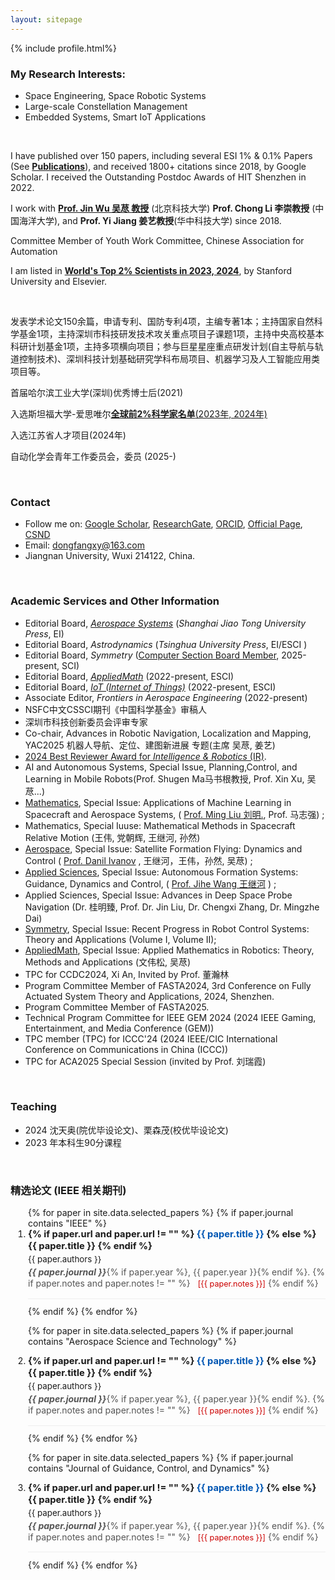 ```yaml
---
layout: sitepage
---
```





[comment]: # (Insert my picture)
{% include profile.html%}

[comment]: # (Insert my resume below)

<!--
### About Me
I was born in Qufu, China. I received the B.S. and M.S. degrees from the **Harbin Institute of Technology** (HIT, 哈尔滨工业大学), China, in 2012 and 2015, and the Ph.D. degree from **Shanghai Jiao Tong University** (上海交通大学), China. I worked at HIT, China from 2020-2022. Since 2022, I have been an Associate Professor of Jiangnan Univerisity, Wuxi China.
-->

### My Research Interests: 
- Space Engineering, Space Robotic Systems
- Large-scale Constellation Management
- Embedded Systems, Smart IoT Applications

<br />

I have published over 150 papers, including several ESI 1% & 0.1% Papers (See [**Publications**](https://dongfangxy.github.io/publications/)), and received 1800+ citations since 2018, by Google Scholar.  I received the Outstanding Postdoc Awards of HIT Shenzhen in 2022.

I work with [**Prof. Jin Wu 吴荩 教授**](https://zarathustr.github.io/) (北京科技大学)  **Prof. Chong Li 李崇教授** (中国海洋大学), and **Prof. Yi Jiang 姜艺教授**(华中科技大学) since 2018.

Committee Member of Youth Work Committee, Chinese Association for Automation

I am listed in [**World's Top 2% Scientists in 2023, 2024**](https://elsevier.digitalcommonsdata.com/datasets/btchxktzyw/7), by Stanford University and Elsevier.

<br />

发表学术论文150余篇，申请专利、国防专利4项，主编专著1本；主持国家自然科学基金1项，主持深圳市科技研发技术攻关重点项目子课题1项，主持中央高校基本科研计划基金1项，主持多项横向项目；参与巨星星座重点研发计划(自主导航与轨道控制技术)、深圳科技计划基础研究学科布局项目、机器学习及人工智能应用类项目等。

首届哈尔滨工业大学(深圳)优秀博士后(2021)

入选斯坦福大学-爱思唯尔[**全球前2%科学家名单**(2023年, 2024年)](https://topresearcherslist.com/Home/Profile?AuthFull=Zhang,%20Chengxi&FirstYear=2018)

入选江苏省人才项目(2024年)

自动化学会青年工作委员会，委员 (2025-)

<br />

### Contact
- Follow me on:
    [Google Scholar](https://scholar.google.com/citations?user=oHzlz50AAAAJ&hl),
    [ResearchGate](https://www.researchgate.net/profile/Chengxi_Zhang5),
    [ORCID](https://orcid.org/0000-0002-3130-6497), 
    [Official Page](https://iot.jiangnan.edu.cn/info/1142/3595.htm),
    [CSND](https://blog.csdn.net/Paolu2022/article/details/135201277) 
- Email: dongfangxy@163.com
- Jiangnan University, Wuxi 214122, China.

<br />

### Academic Services and Other Information 
- Editorial Board, [*Aerospace Systems*](https://link.springer.com/journal/42401/editorial-board) (*Shanghai Jiao Tong University Press*, EI)
- Editorial Board, *Astrodynamics* (*Tsinghua University Press*, EI/ESCI )
- Editorial Board, *Symmetry* ([Computer Section Board Member](https://www.mdpi.com/journal/symmetry/sectioneditors/computer?page_no=2), 2025-present, SCI)
- Editorial Board, [*AppliedMath*](https://www.mdpi.com/journal/appliedmath/editors) (2022-present, ESCI) 
- Editorial Board, [*IoT (Internet of Things)*](https://www.mdpi.com/journal/IoT/editors) (2022-present, ESCI) 
- Associate Editor, *Frontiers in Aerospace Engineering* (2022-present) 
- NSFC中文CSSCI期刊《中国科学基金》审稿人
- 深圳市科技创新委员会评审专家
- Co-chair,  Advances in Robotic Navigation, Localization and Mapping, YAC2025 机器人导航、定位、建图新进展 专题(主席 吴荩, 姜艺)
- [2024 Best Reviewer Award for *Intelligence & Robotics* (IR)]( https://mp.weixin.qq.com/s/PHyQPFkhlAKbvnnm8ppLbA ).
- AI and Autonomous Systems, Special Issue, Planning,Control, and Learning in Mobile Robots(Prof. Shugen Ma马书根教授, Prof. Xin Xu, 吴荩...)
- [Mathematics](https://www.mdpi.com/journal/mathematics/special_issues/09O2330789), Special Issue: Applications of Machine Learning in Spacecraft and Aerospace Systems, (  [Prof. Ming Liu 刘明.](http://homepage.hit.edu.cn/liuming23), Prof. 马志强) ; 
- Mathematics, Special Iuuse: Mathematical Methods in Spacecraft Relative Motion (王伟, 党朝辉, 王继河, 孙然)
- [Aerospace](https://www.mdpi.com/journal/aerospace/special_issues/U81MBDN1BK), Special Issue: Satellite Formation Flying: Dynamics and Control ( [Prof. Danil Ivanov](https://keldysh.ru/microsatellites/eng/team.html) , 王继河，王伟，孙然, 吴荩) ; 
- [Applied Sciences](https://www.mdpi.com/journal/aerospace/special_issues/U81MBDN1BK), Special Issue: Autonomous Formation Systems: Guidance, Dynamics and Control, ( [Prof. Jihe Wang 王继河](https://tianqin.sysu.edu.cn/members/wang-ji-he) ) ; 
- Applied Sciences, Special Issue: Advances in Deep Space Probe Navigation (Dr. 桂明臻, Prof. Dr. Jin Liu, Dr. Chengxi Zhang, Dr. Mingzhe Dai)
- [Symmetry](https://www.mdpi.com/journal/symmetry/special_issues/Z28KR0YVB3), Special Issue: Recent Progress in Robot Control Systems: Theory and Applications (Volume I, Volume II); 
- [AppliedMath](https://www.mdpi.com/journal/appliedmath/special_issues/E967F41N4U), Special Issue: Applied Mathematics in Robotics: Theory, Methods and Applications (文伟松, 吴荩)
- TPC for CCDC2024, Xi An, Invited by Prof. 董瀚林
- Program Committee Member of FASTA2024, 3rd Conference on Fully Actuated System Theory and Applications, 2024, Shenzhen.
- Program Committee Member of FASTA2025.
- Technical Program Committee for IEEE GEM 2024 (2024 IEEE Gaming, Entertainment, and Media Conference (GEM))
- TPC member (TPC) for ICCC'24 (2024 IEEE/CIC International Conference on Communications in China (ICCC))
- TPC for ACA2025 Special Session (invited by Prof. 刘瑞霞)


<br />

### Teaching
- 2024 沈天奥(院优毕设论文)、栗森茂(校优毕设论文)  
- 2023 年本科生90分课程

<br />

<!-- 
### Selected Papers
<ul>
{% for papers in site.posts limit:10%}
{% if papers.category == "selectedPapers"%}
<li>
  {{papers.date | date: '%D'}} <a href="{{site.baseurl}}{{ papers.url }}">{{ papers.title }}</a>
  <p>{{papers.content}}</p>
  <br />
</li>
{% endif %}
{% endfor %}
</ul>
-->

<!-- /_includes/selected_papers.html 或者您放置代码的任何地方 -->

<!-- ================================================== -->
<!-- ==           列表一: IEEE 相关期刊              == -->
<!-- ================================================== -->
<h3>精选论文 (IEEE 相关期刊)</h3>

<ol class="papers-list">
  <!-- 遍历数据文件 -->
  {% for paper in site.data.selected_papers %}
    <!-- 筛选条件一: journal 字段包含 "IEEE" -->
    {% if paper.journal contains "IEEE" %}
      <li class="paper-item">
        <p class="paper-title">
          {% if paper.url and paper.url != "" %}
            <a href="{{ paper.url }}" target="_blank" rel="noopener noreferrer">{{ paper.title }}</a>
          {% else %}
            {{ paper.title }}
          {% endif %}
        </p>
        <p class="paper-authors">{{ paper.authors }}</p>
        <p class="paper-journal">
          <span class="journal-name">{{ paper.journal }}</span>{% if paper.year %}, {{ paper.year }}{% endif %}.
          {% if paper.notes and paper.notes != "" %}
            <span class="paper-notes">[{{ paper.notes }}]</span>
          {% endif %}
        </p>
      </li>
    {% endif %}
  {% endfor %}


{% for paper in site.data.selected_papers %}
    <!-- 筛选条件二: journal 字段包含 "Aerospace Science and Technology" -->
    {% if paper.journal contains "Aerospace Science and Technology" %}
      <li class="paper-item">
        <p class="paper-title">
          {% if paper.url and paper.url != "" %}
            <a href="{{ paper.url }}" target="_blank" rel="noopener noreferrer">{{ paper.title }}</a>
          {% else %}
            {{ paper.title }}
          {% endif %}
        </p>
        <p class="paper-authors">{{ paper.authors }}</p>
        <p class="paper-journal">
          <span class="journal-name">{{ paper.journal }}</span>{% if paper.year %}, {{ paper.year }}{% endif %}.
          {% if paper.notes and paper.notes != "" %}
            <span class="paper-notes">[{{ paper.notes }}]</span>
          {% endif %}
        </p>
      </li>
    {% endif %}
  {% endfor %}


{% for paper in site.data.selected_papers %}
    <!-- 筛选条件二: journal 字段包含 "Journal of Guidance, Control, and Dynamics" -->
    {% if paper.journal contains "Journal of Guidance, Control, and Dynamics" %}
      <li class="paper-item">
        <p class="paper-title">
          {% if paper.url and paper.url != "" %}
            <a href="{{ paper.url }}" target="_blank" rel="noopener noreferrer">{{ paper.title }}</a>
          {% else %}
            {{ paper.title }}
          {% endif %}
        </p>
        <p class="paper-authors">{{ paper.authors }}</p>
        <p class="paper-journal">
          <span class="journal-name">{{ paper.journal }}</span>{% if paper.year %}, {{ paper.year }}{% endif %}.
          {% if paper.notes and paper.notes != "" %}
            <span class="paper-notes">[{{ paper.notes }}]</span>
          {% endif %}
        </p>
      </li>
    {% endif %}
  {% endfor %}
</ol>



<!-- ================================================== -->
<!-- ==         共享的 CSS 样式 (无需修改)           == -->
<!-- ================================================== -->
<style>
  ol.papers-list {
    padding-left: 2em;
    margin-left: 0;
  }
  .papers-list .paper-item {
    padding-bottom: 0.8em;
    margin-bottom: 0.8em;
    border-bottom: 1px solid #eee;
    line-height: 1.3;
  }
  .papers-list .paper-item:last-child {
    border-bottom: none;
    margin-bottom: 0;
  }
  .paper-item p {
    margin: 0 0 0.2em 0;
  }
  .paper-title {
    font-weight: bold;
    font-size: 1.05em;
  }
  .paper-title a {
    text-decoration: none;
    color: #0056b3;
  }
  .paper-title a:hover {
    text-decoration: underline;
  }
  .paper-authors {
    font-size: 0.95em;
  }
  .paper-journal {
    font-size: 1em;
    color: #555;
  }
  .paper-journal .journal-name {
    font-style: italic;
    font-weight: bold;
  }
  .paper-notes {
    margin-left: 8px;
    font-size: 0.9em;
    color: #c00;
  }
</style>



